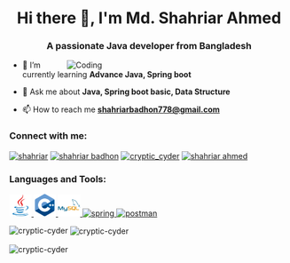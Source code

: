 

<h1 align="center">Hi there 👋, I'm Md. Shahriar Ahmed</h1>
<h3 align="center">A passionate Java developer from Bangladesh</h3>

<img align="right" width="400" src="https://media.giphy.com/media/qgQUggAC3Pfv687qPC/giphy.gif" alt="Coding" />




- 🌱 I’m currently learning **Advance Java, Spring boot**

- 💬 Ask me about **Java, Spring boot basic, Data Structure**

- 📫 How to reach me **shahriarbadhon778@gmail.com**

<h3 align="left">Connect with me:</h3>
<p align="left">
<a href="https://leetcode.com/Shahirar_25/" target="blank"><img align="center" src="https://raw.githubusercontent.com/rahuldkjain/github-profile-readme-generator/master/src/images/icons/Social/leet-code.svg" alt="shahriar" height="30" width="40" /></a>
<a href="https://www.linkedin.com/in/shahriar-badhon-66993b1aa/" target="blank"><img align="center" src="https://raw.githubusercontent.com/rahuldkjain/github-profile-readme-generator/master/src/images/icons/Social/linked-in-alt.svg" alt="shahriar badhon" height="30" width="40" /></a>
<a href="https://codeforces.com/profile/cryptic_cyder" target="blank"><img align="center" src="https://raw.githubusercontent.com/rahuldkjain/github-profile-readme-generator/master/src/images/icons/Social/codeforces.svg" alt="cryptic_cyder" height="30" width="40" /></a>
<a href="https://www.facebook.com/cybrary.contingent" target="blank"><img align="center" src="https://raw.githubusercontent.com/rahuldkjain/github-profile-readme-generator/master/src/images/icons/Social/facebook.svg" alt="shahriar ahmed" height="30" width="40" /></a>
</p>

<h3 align="left">Languages and Tools:</h3>
<p align="left">  <a href="https://www.java.com" target="_blank" rel="noreferrer"> <img src="https://raw.githubusercontent.com/devicons/devicon/master/icons/java/java-original.svg" alt="java" width="40" height="40"/> </a>  <a href="https://www.w3schools.com/cpp/" target="_blank" rel="noreferrer"> <img src="https://raw.githubusercontent.com/devicons/devicon/master/icons/cplusplus/cplusplus-original.svg" alt="cplusplus" width="40" height="40"/> </a><a href="https://www.mysql.com/" target="_blank" rel="noreferrer"> <img src="https://raw.githubusercontent.com/devicons/devicon/master/icons/mysql/mysql-original-wordmark.svg" alt="mysql" width="40" height="40"/> </a>
<a href="https://spring.io/" target="_blank" rel="noreferrer"> <img src="https://www.vectorlogo.zone/logos/springio/springio-icon.svg" alt="spring" width="40" height="40"/> </a><a href="https://postman.com" target="_blank" rel="noreferrer"> <img src="https://www.vectorlogo.zone/logos/getpostman/getpostman-icon.svg" alt="postman" width="40" height="40"/> </a>

<p><img align="left" src="https://github-readme-stats.vercel.app/api/top-langs?username=cryptic-cyder&show_icons=true&locale=en&layout=compact" alt="cryptic-cyder" /></p>

<p>&nbsp;<img align="center" src="https://github-readme-stats.vercel.app/api?username=cryptic-cyder&show_icons=true&locale=en" alt="cryptic-cyder" /></p>

<p><img align="center" src="https://github-readme-streak-stats.herokuapp.com/?user=cryptic-cyder&" alt="cryptic-cyder" /></p>

